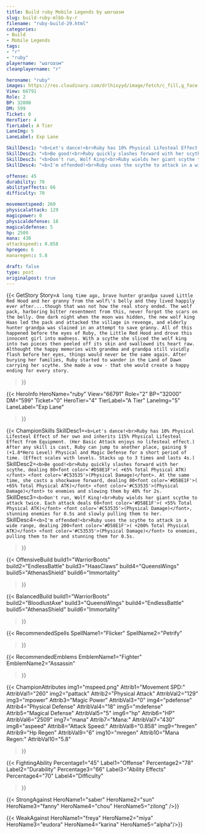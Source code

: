 ```yaml
---
title: Build ruby Mobile Legends by ωαrɢαѕм
slug: build-ruby-mlbb-by-r
filename: "ruby-build-29.html"
categories: 
- Build 
- Mobile Legends
tags: 
- "r"
- "ruby"
playername: "ωαrɢαѕм"
cleanplayername: "r"

heroname: "ruby"
images: https://res.cloudinary.com/drlhixyyd/image/fetch/c_fill,g_face,f_auto/https://cdn2-build.mobagenie.my.id/p/images/banner/full/ruby.jpg
View: 66791 
Role: 2 
BP: 32000
DM: 599 
Ticket: 0 
HeroTier: 4 
TierLabel: A Tier 
LaneImg: 5
LaneLabel: Exp Lane 

SkillDesc1: "<b>Let's dance!<br>Ruby has 10% Physical Lifesteal Effect of her own and inherits 115% Physical Lifesteal Effect from Equipment. (Her Basic Attack enjoys no lifesteal effect.) After any skill is cast, Ruby can jump to another place, gaining 9 (+1.8*Hero Level) Physical and Magic Defense for a short period of time. (Effect scales with levels. Stacks up to 3 times and lasts 4s.)"   
SkillDesc2: "<b>Be good!<br>Ruby quickly slashes forward with her scythe, dealing 80<font color='#D58E1F'>( +65% Total Physical ATK)</font> <font color='#C53535'>(Physical Damage)</font>. At the same time, she casts a shockwave forward, dealing 80<font color='#D58E1F'>( +65% Total Physical ATK)</font> <font color='#C53535'>(Physical Damage)</font> to enemies and slowing them by 40% for 2s."   
SkillDesc3: "<b>Don't run, Wolf King!<br>Ruby wields her giant scythe to attack twice. Each attack deals 60<font color='#D58E1F'>( +55% Total Physical ATK)</font> <font color='#C53535'>(Physical Damage)</font>, stunning enemies for 0.5s and slowly pulling them to her."   
SkillDesc4: "<b>I'm offended!<br>Ruby uses the scythe to attack in a wide range, dealing 200<font color='#D58E1F'>( +200% Total Physical ATK)</font> <font color='#C53535'>(Physical Damage)</font> to enemies, pulling them to her and stunning them for 0.5s."  

offense: 45 
durability: 78 
abilityeffects: 66 
difficulty: 70 

movementspeed: 260
physicalattack: 129
magicpower: 0
physicaldefense: 18
magicaldefense: 5
hp: 2509
mana: 430
attackspeed:: 0.858
hpregen: 6
manaregen:: 5.8

draft: false
type: post
originalpost: true
---
```



{{< GetStory 
Story=` A long time ago, brave hunter grandpa saved Little Red Hood and her granny from the wolf\'s belly and they lived happily ever after....though that was not how the real story ended. The wolf pack, harboring bitter resentment from this, never forgot the scars on the belly. One dark night when the moon was hidden, the new wolf king Haas led the pack and attacked the village in revenge, and elderly hunter grandpa was slained in an attempt to save granny. All of this happened before the eyes of Ruby, the Little Red Hood and drove this innocent girl into madness. With a scythe she sliced the wolf king into two pieces then peeled off its skin and swallowed its heart raw. Althought the happy memories with grandma and grandpa still vividly flash before her eyes, things would never be the same again. After burying her families, Ruby started to wander in the Land of Dawn carrying her scythe. She made a vow - that she would create a happy ending for every story. ` 
>}}

{{< HeroInfo 
HeroName="ruby" 
View="66791" 
Role="2" 
BP="32000" 
DM="599" 
Ticket="0" 
HeroTier="4" 
TierLabel="A Tier" 
LaneImg="5" 
LaneLabel="Exp Lane" 
>}}
 
{{< ChampionSkills 
SkillDesc1=`<b>Let's dance!<br>Ruby has 10% Physical Lifesteal Effect of her own and inherits 115% Physical Lifesteal Effect from Equipment. (Her Basic Attack enjoys no lifesteal effect.) After any skill is cast, Ruby can jump to another place, gaining 9 (+1.8*Hero Level) Physical and Magic Defense for a short period of time. (Effect scales with levels. Stacks up to 3 times and lasts 4s.)`   
SkillDesc2=`<b>Be good!<br>Ruby quickly slashes forward with her scythe, dealing 80<font color='#D58E1F'>( +65% Total Physical ATK)</font> <font color='#C53535'>(Physical Damage)</font>. At the same time, she casts a shockwave forward, dealing 80<font color='#D58E1F'>( +65% Total Physical ATK)</font> <font color='#C53535'>(Physical Damage)</font> to enemies and slowing them by 40% for 2s.`   
SkillDesc3=`<b>Don't run, Wolf King!<br>Ruby wields her giant scythe to attack twice. Each attack deals 60<font color='#D58E1F'>( +55% Total Physical ATK)</font> <font color='#C53535'>(Physical Damage)</font>, stunning enemies for 0.5s and slowly pulling them to her.`   
SkillDesc4=`<b>I'm offended!<br>Ruby uses the scythe to attack in a wide range, dealing 200<font color='#D58E1F'>( +200% Total Physical ATK)</font> <font color='#C53535'>(Physical Damage)</font> to enemies, pulling them to her and stunning them for 0.5s.`   
>}}

{{< OffensiveBuild 
build1="WarriorBoots"  
build2="EndlessBattle" 
build3="HaasClaws" 
build4="QueensWings" 
build5="AthenasShield" 
build6="Immortality" 
>}} 

{{< BalancedBuild 
build1="WarriorBoots"  
build2="BloodlustAxe" 
build3="QueensWings" 
build4="EndlessBattle" 
build5="AthenasShield" 
build6="Immortality" 
>}}


{{< RecommendedSpells 
SpellName1="Flicker" 
SpellName2="Petrify" 
>}}  

{{< RecommendedEmblems 
EmblemName1="Fighter" 
EmblemName2="Assassin" 
>}}   


{{< ChampionAttributes
img1="mspeed.png" Attrib1="Movement SPD:" AttribVal1="260"
img2="pattack" Attrib2="Physical Attack" AttribVal2="129"
img3="mpower" Attrib3="Magic Power" AttribVal3="0"
img4="pdefense" Attrib4="Physical Defense" AttribVal4="18"
img5="mdefense" Attrib5="Magical Defense" AttribVal5="5"
img6="hp" Attrib6="HP" AttribVal6="2509"
img7="mana" Attrib7="Mana:" AttribVal7="430"
img8="aspeed" Attrib8="Attack Speed:" AttribVal8="0.858"
img9="hregen" Attrib9="Hp Regen" AttribVal9="6"
img10="mregen" Attrib10="Mana Regen:" AttribVal10="5.8"
>}}


{{< FightingAbility
Percentage1="45" Label1="Offense"
Percentage2="78" Label2="Durability"
Percentage3="66" Label3="Ability Effects"
Percentage4="70" Label4="Difficulty"
 >}}

{{< StrongAgainst 
HeroName1="saber"
HeroName2="sun"
HeroName3="fanny"
HeroName4="chou"
HeroName5="zilong"
/>}}

{{< WeakAgainst
HeroName1="freya"
HeroName2="miya"
HeroName3="eudora"
HeroName4="karina"
HeroName5="alpha"/>}}
